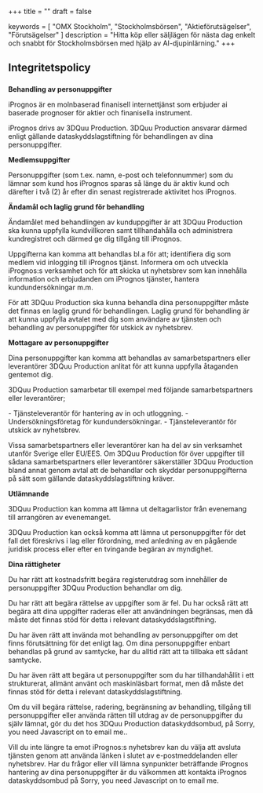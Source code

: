 +++
title = ""
draft = false

keywords = [
  "OMX Stockholm",
  "Stockholmsbörsen",
  "Aktieförutsägelser",
  "Förutsägelser"
]
description = "Hitta köp eller säljlägen för nästa dag enkelt och snabbt för Stockholmsbörsen med hjälp av AI-djupinlärning."
+++
<section id="integritetspolicy" class="bg-light-gray page-section">
    <div class="container">
      <div class="row">
        <div class="col-lg-12">
          <h2 class="section-heading">Integritetspolicy</h2>
          <h3 class="section-subheading text-muted"></h3>
          
<strong>Behandling av personuppgifter</strong> 
<p class="large">iPrognos är en molnbaserad finanisell internettjänst som erbjuder ai baserade prognoser för aktier och finanisella instrument. 
</p><p class="large">
iPrognos drivs av 3DQuu Production. 3DQuu Production ansvarar därmed enligt gällande dataskyddslagstiftning för behandlingen av dina personuppgifter.
</p><p class="large">
<strong>Medlemsuppgifter</strong> 
</p><p class="large">
Personuppgifter (som t.ex. namn, e-post  och telefonnummer) som du lämnar som kund hos iPrognos sparas så länge du är aktiv kund och därefter i två (2) år efter din senast registrerade aktivitet hos iPrognos. 
</p><p class="large">
<strong>Ändamål och laglig grund för behandling</strong> 
</p><p class="large">
Ändamålet med behandlingen av kunduppgifter är att 3DQuu Production ska kunna uppfylla kundvillkoren samt tillhandahålla och administrera kundregistret och därmed ge dig tillgång till iPrognos.
</p><p class="large">
Uppgifterna kan komma att behandlas bl.a för att;
identifiera dig som medlem vid inlogging till iPrognos tjänst.
Informera om och utveckla iPrognos:s verksamhet och för att skicka ut nyhetsbrev som kan innehålla information och erbjudanden om iPrognos tjänster, hantera kundundersökningar m.m. 
</p><p class="large">
För att 3DQuu Production ska kunna behandla dina personuppgifter måste det finnas en laglig grund för behandlingen. Laglig grund för behandling är att kunna uppfylla avtalet med dig som användare av tjänsten och behandling av personuppgifter för utskick av nyhetsbrev. 
</p><p class="large">
<strong>Mottagare av personuppgifter</strong>
</p><p class="large">
Dina personuppgifter kan komma att behandlas av samarbetspartners eller leverantörer 3DQuu Production anlitat för att kunna uppfylla åtaganden gentemot dig.
</p><p class="large">
3DQuu Production samarbetar till exempel med följande samarbetspartners eller leverantörer;
</p><p class="large">
- Tjänsteleverantör för hantering av in och utloggning.
- Undersökningsföretag för kundundersökningar.
- Tjänsteleverantör för utskick av nyhetsbrev.
</p><p class="large">
Vissa samarbetspartners eller leverantörer kan ha del av sin verksamhet utanför Sverige eller EU/EES. Om 3DQuu Production  för över uppgifter till sådana samarbetspartners eller leverantörer säkerställer 3DQuu Production bland annat genom avtal att de behandlar och skyddar personuppgifterna på sätt som gällande dataskyddslagstiftning kräver.
 </p><p class="large">

<strong>Utlämnande</strong>
</p><p class="large">
3DQuu Production kan komma att lämna ut deltagarlistor från evenemang till arrangören av evenemanget.
</p><p class="large">
3DQuu Production kan också komma att lämna ut personuppgifter för det fall det föreskrivs i lag eller förordning, med anledning av en pågående juridisk process eller efter en tvingande begäran av myndighet.
 </p><p class="large">
<strong>Dina rättigheter</strong>
</p><p class="large">
Du har rätt att kostnadsfritt begära registerutdrag som innehåller de personuppgifter 3DQuu Production behandlar om dig.
</p><p class="large">
Du har rätt att begära rättelse av uppgifter som är fel. Du har också rätt att begära att dina uppgifter raderas eller att användningen begränsas, men då måste det finnas stöd för detta i relevant dataskyddslagstiftning.
</p><p class="large">
Du har även rätt att invända mot behandling av personuppgifter om det finns förutsättning för det enligt lag. Om dina personuppgifter enbart behandlas på grund av samtycke, har du alltid rätt att ta tillbaka ett sådant samtycke.
</p><p class="large">
Du har även rätt att begära ut personuppgifter som du har tillhandahållit i ett strukturerat, allmänt använt och maskinläsbart format, men då måste det finnas stöd för detta i relevant dataskyddslagstiftning.
</p><p class="large">
Om du vill begära rättelse, radering, begränsning av behandling, tillgång till personuppgifter eller använda rätten till utdrag av de personuppgifter du själv lämnat, gör du det hos 3DQuu Production dataskyddsombud, på <script type="text/javascript" language="javascript">
<!--
// Email obfuscator script 2.1 by Tim Williams, University of Arizona
// Random encryption key feature coded by Andrew Moulden
// This code is freeware provided these four comment lines remain intact
// A wizard to generate this code is at http://www.jottings.com/obfuscator/
{ coded = "tVXXn8Z@jX8ne0nt.unf"
  key = "ieEKV2LDrAH6IzF0sdqOjBlvTYc38MQwNpS5to4xmbUgGkuPRhJayX1WZn7Cf9"
  shift=coded.length
  link=""
  for (i=0; i<coded.length; i++) {
    if (key.indexOf(coded.charAt(i))==-1) {
      ltr = coded.charAt(i)
      link += (ltr)
    }
    else {     
      ltr = (key.indexOf(coded.charAt(i))-shift+key.length) % key.length
      link += (key.charAt(ltr))
    }
  }
document.write("<a href='mailto:"+link+"'>iPrognos support</a>")
}
//-->
</script><noscript>Sorry, you need Javascript on to email me.</noscript>.
</p><p class="large">
Vill du inte längre ta emot iPrognos:s nyhetsbrev kan du välja att avsluta tjänsten genom att använda länken i slutet av e-postmeddelanden eller nyhetsbrev.
Har du frågor eller vill lämna synpunkter beträffande iPrognos hantering av dina personuppgifter är du välkommen att kontakta iPrognos dataskyddsombud på <script type="text/javascript" language="javascript">
<!--
// Email obfuscator script 2.1 by Tim Williams, University of Arizona
// Random encryption key feature coded by Andrew Moulden
// This code is freeware provided these four comment lines remain intact
// A wizard to generate this code is at http://www.jottings.com/obfuscator/
{ coded = "tVXXn8Z@jX8ne0nt.unf"
  key = "ieEKV2LDrAH6IzF0sdqOjBlvTYc38MQwNpS5to4xmbUgGkuPRhJayX1WZn7Cf9"
  shift=coded.length
  link=""
  for (i=0; i<coded.length; i++) {
    if (key.indexOf(coded.charAt(i))==-1) {
      ltr = coded.charAt(i)
      link += (ltr)
    }
    else {     
      ltr = (key.indexOf(coded.charAt(i))-shift+key.length) % key.length
      link += (key.charAt(ltr))
    }
  }
document.write("<a href='mailto:"+link+"'>iPrognos support</a>")
}
//-->
</script><noscript>Sorry, you need Javascript on to email me.</noscript></p>
</p><p class="large"></p>
        </div>
      </div>
    </div>
  </section>
